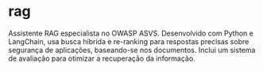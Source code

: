 # rag
Assistente RAG especialista no OWASP ASVS. Desenvolvido com Python e LangChain, usa busca híbrida e re-ranking para respostas precisas sobre segurança de aplicações, baseando-se nos documentos. Inclui um sistema de avaliação para otimizar a recuperação da informação.
